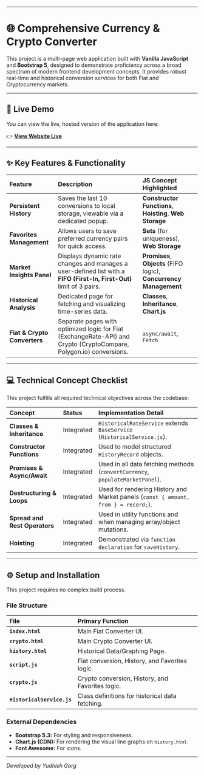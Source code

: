 
***

# 🌐 Comprehensive Currency & Crypto Converter

This project is a multi-page web application built with **Vanilla JavaScript** and **Bootstrap 5**, designed to demonstrate proficiency across a broad spectrum of modern frontend development concepts. It provides robust real-time and historical conversion services for both Fiat and Cryptocurrency markets.

---

## 🚀 Live Demo

You can view the live, hosted version of the application here:

👉 **[View Website Live](https://yudigarg3043.github.io/Currency-Converter-UCA-2025/)**

---

## ✨ Key Features & Functionality

| Feature | Description | JS Concept Highlighted |
| :--- | :--- | :--- |
| **Persistent History** | Saves the last 10 conversions to local storage, viewable via a dedicated popup. | **Constructor Functions**, **Hoisting**, **Web Storage** |
| **Favorites Management** | Allows users to save preferred currency pairs for quick access. | **Sets** (for uniqueness), **Web Storage** |
| **Market Insights Panel** | Displays dynamic rate changes and manages a user-defined list with a **FIFO (First-In, First-Out)** limit of 3 pairs. | **Promises**, **Objects** (FIFO logic), **Concurrency Management** |
| **Historical Analysis** | Dedicated page for fetching and visualizing time-series data. | **Classes**, **Inheritance**, **Chart.js** |
| **Fiat & Crypto Converters** | Separate pages with optimized logic for Fiat (ExchangeRate-API) and Crypto (CryptoCompare, Polygon.io) conversions. | `async/await`, `Fetch` |

---

## 💻 Technical Concept Checklist

This project fulfills all required technical objectives across the codebase:

| Concept | Status | Implementation Detail |
| :--- | :--- | :--- |
| **Classes & Inheritance** | Integrated | `HistoricalRateService` extends `BaseService` (`HistoricalService.js`). |
| **Constructor Functions** | Integrated | Used to model structured `HistoryRecord` objects. |
| **Promises & Async/Await**| Integrated | Used in all data fetching methods (`convertCurrency`, `populateMarketPanel`). |
| **Destructuring & Loops** | Integrated | Used for rendering History and Market panels (`const { amount, from } = record;`). |
| **Spread and Rest Operators**| Integrated | Used in utility functions and when managing array/object mutations. |
| **Hoisting** | Integrated | Demonstrated via `function declaration` for `saveHistory`. |

---

## ⚙️ Setup and Installation

This project requires no complex build process.

### File Structure

| File | Primary Function |
| :--- | :--- |
| **`index.html`** | Main Fiat Converter UI. |
| **`crypto.html`** | Main Crypto Converter UI. |
| **`history.html`** | Historical Data/Graphing Page. |
| **`script.js`** | Fiat conversion, History, and Favorites logic. |
| **`crypto.js`** | Crypto conversion, History, and Favorites logic. |
| **`HistoricalService.js`**| Class definitions for historical data fetching. |

### External Dependencies

* **Bootstrap 5.3:** For styling and responsiveness.
* **Chart.js (CDN):** For rendering the visual line graphs on `history.html`.
* **Font Awesome:** For icons.

---

*Developed by Yudhish Garg*